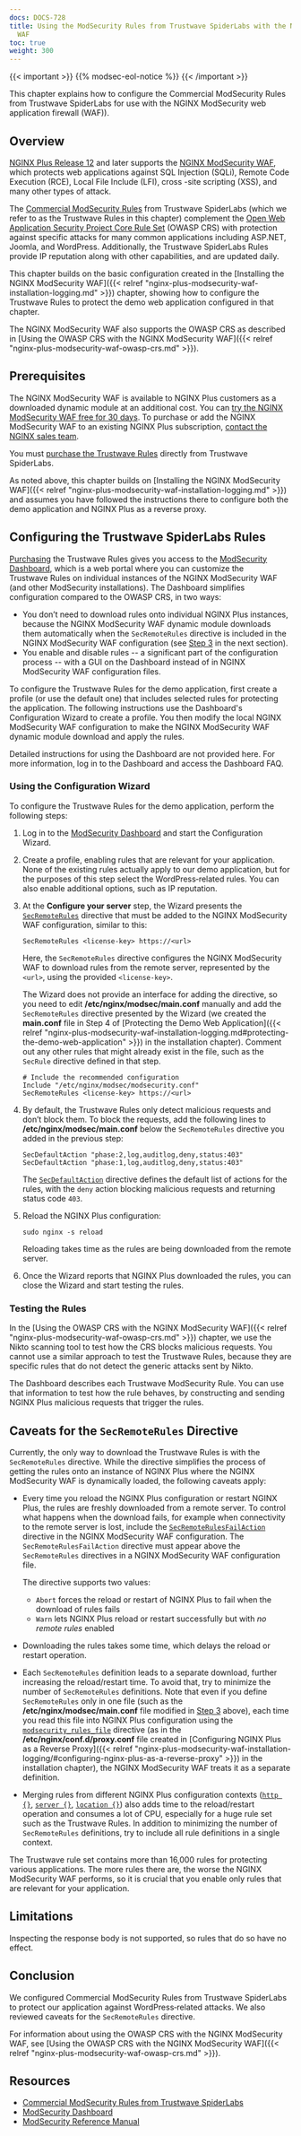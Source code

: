 ```yaml
---
docs: DOCS-728
title: Using the ModSecurity Rules from Trustwave SpiderLabs with the NGINX ModSecurity
  WAF
toc: true
weight: 300
---
```


{{< important >}}
{{% modsec-eol-notice %}}
{{< /important >}}

This chapter explains how to configure the Commercial ModSecurity Rules from Trustwave SpiderLabs for use with the NGINX ModSecurity web application firewall (WAF)).

<span id="waf-trustwave_overview"></span>

## Overview

<a target="_blank" href="https://docs.nginx.com/nginx/releases/#nginx-plus-release-12-r12">NGINX Plus Release 12</a> and later supports the [NGINX ModSecurity WAF](https://www.nginx.com/products/nginx/modules/nginx-waf/), which protects web applications against SQL Injection (SQLi), Remote Code Execution (RCE), Local File Include (LFI), cross -site scripting (XSS), and many other types of attack.

The [Commercial ModSecurity Rules](http://modsecurity.org/commercial-rules.html) from Trustwave SpiderLabs (which we refer to as the Trustwave Rules in this chapter) complement the [Open Web Application Security Project Core Rule Set](https://www.owasp.org/index.php/Category:OWASP_ModSecurity_Core_Rule_Set_Project) (OWASP CRS) with protection against specific attacks for many common applications including ASP.NET, Joomla, and WordPress. Additionally, the Trustwave SpiderLabs Rules provide IP reputation along with other capabilities, and are updated daily.

This chapter builds on the basic configuration created in the [Installing the NGINX ModSecurity WAF]({{< relref "nginx-plus-modsecurity-waf-installation-logging.md" >}}) chapter, showing how to configure the Trustwave Rules to protect the demo web application configured in that chapter.

The NGINX ModSecurity WAF also supports the OWASP CRS as described in [Using the OWASP CRS with the NGINX ModSecurity WAF]({{< relref "nginx-plus-modsecurity-waf-owasp-crs.md" >}}).

<span id="waf-trustwave_prerequisites"></span>

## Prerequisites

The NGINX ModSecurity WAF is available to NGINX Plus customers as a downloaded dynamic module at an additional cost. You can [try the NGINX ModSecurity WAF free for 30 days](https://www.nginx.com/free-trial-request/). To purchase or add the NGINX ModSecurity WAF to an existing NGINX Plus subscription, [contact the NGINX sales team](https://www.nginx.com/contact-sales/).

You must [purchase the Trustwave Rules](https://ssl.trustwave.com/web-application-firewall) directly from Trustwave SpiderLabs.

As noted above, this chapter builds on [Installing the NGINX ModSecurity WAF]({{< relref "nginx-plus-modsecurity-waf-installation-logging.md" >}}) and assumes you have followed the instructions there to configure both the demo application and NGINX Plus as a reverse proxy.

<span id="waf-trustwave_configure"></span>

## Configuring the Trustwave SpiderLabs Rules

[Purchasing](https://ssl.trustwave.com/web-application-firewall) the Trustwave Rules gives you access to the [ModSecurity Dashboard](https://dashboard.modsecurity.org/), which is a web portal where you can customize the Trustwave Rules on individual instances of the NGINX ModSecurity WAF (and other ModSecurity installations). The Dashboard simplifies configuration compared to the OWASP CRS, in two ways:

- You don’t need to download rules onto individual NGINX Plus instances, because the NGINX ModSecurity WAF dynamic module downloads them automatically when the `SecRemoteRules` directive is included in the NGINX ModSecurity WAF configuration (see [Step 3](#waf-trustwave_configure-your-server) in the next section).
- You enable and disable rules -- a significant part of the configuration process -- with a GUI on the Dashboard instead of in NGINX ModSecurity WAF configuration files.

To configure the Trustwave Rules for the demo application, first create a profile (or use the default one) that includes selected rules for protecting the application. The following instructions use the Dashboard's Configuration Wizard to create a profile. You then modify the local NGINX ModSecurity WAF configuration to make the NGINX ModSecurity WAF dynamic module download and apply the rules.

Detailed instructions for using the Dashboard are not provided here. For more information, log in to the Dashboard and access the Dashboard FAQ.

<span id="waf-trustwave_configure_wizard"></span>

### Using the Configuration Wizard

To configure the Trustwave Rules for the demo application, perform the following steps:

1. Log in to the [ModSecurity Dashboard](https://dashboard.modsecurity.org/) and start the Configuration Wizard.

2. Create a profile, enabling rules that are relevant for your application. None of the existing rules actually apply to our demo application, but for the purposes of this step select the WordPress‑related rules. You can also enable additional options, such as IP reputation.

    <span id="waf-trustwave_configure-your-server"></span>
3. At the **Configure your server** step, the Wizard presents the [`SecRemoteRules`](https://github.com/SpiderLabs/ModSecurity/wiki/Reference-Manual-(v2.x)#SecRemoteRules) directive that must be added to the  NGINX ModSecurity WAF configuration, similar to this:

    ```nginx
    SecRemoteRules <license‑key> https://<url>
    ```

    Here, the `SecRemoteRules` directive configures the NGINX ModSecurity WAF to download rules from the remote server, represented by the `<url>`, using the provided `<license‑key>`.

    The Wizard does not provide an interface for adding the directive, so you need to edit **/etc/nginx/modsec/main.conf** manually and add the `SecRemoteRules` directive presented by the Wizard (we created the **main.conf** file in Step 4 of [Protecting the Demo Web Application]({{< relref "nginx-plus-modsecurity-waf-installation-logging.md#protecting-the-demo-web-application" >}}) in the installation chapter). Comment out any other rules that might already exist in the file, such as the `SecRule` directive defined in that step.

    ```nginx
    # Include the recommended configuration
    Include "/etc/nginx/modsec/modsecurity.conf"
    SecRemoteRules <license‑key> https://<url>
    ```

4. By default, the Trustwave Rules only detect malicious requests and don’t block them. To block the requests, add the following lines to **/etc/nginx/modsec/main.conf** below the `SecRemoteRules` directive you added in the previous step:

    ```nginx
    SecDefaultAction "phase:2,log,auditlog,deny,status:403"
    SecDefaultAction "phase:1,log,auditlog,deny,status:403"
    ```

    The [`SecDefaultAction`](https://github.com/SpiderLabs/ModSecurity/wiki/Reference-Manual-(v2.x)#SecDefaultAction) directive defines the default list of actions for the rules, with the `deny` action blocking malicious requests and returning status code `403`.

5. Reload the NGINX Plus configuration:

    ```none
    sudo nginx -s reload
    ```

    Reloading takes time as the rules are being downloaded from the remote server.

6. Once the Wizard reports that NGINX Plus downloaded the rules, you can close the Wizard and start testing the rules.

<span id="waf-trustwave_configure_test"></span>

### Testing the Rules

In the [Using the OWASP CRS with the NGINX ModSecurity WAF]({{< relref "nginx-plus-modsecurity-waf-owasp-crs.md" >}}) chapter, we use the Nikto scanning tool to test how the CRS blocks malicious requests. You cannot use a similar approach to test the Trustwave Rules, because they are specific rules that do not detect the generic attacks sent by Nikto.

The Dashboard describes each Trustwave ModSecurity Rule. You can use that information to test how the rule behaves, by constructing and sending NGINX Plus malicious requests that trigger the rules.

<span id="waf-trustwave_caveats"></span>

## Caveats for the `SecRemoteRules` Directive

Currently, the only way to download the Trustwave Rules is with the `SecRemoteRules` directive. While the directive simplifies the process of getting the rules onto an instance of NGINX Plus where the NGINX ModSecurity WAF is dynamically loaded, the following caveats apply:

- Every time you reload the NGINX Plus configuration or restart NGINX Plus, the rules are freshly downloaded from a remote server. To control what happens when the download fails, for example when connectivity to the remote server is lost, include the [`SecRemoteRulesFailAction`](https://github.com/SpiderLabs/ModSecurity/wiki/Reference-Manual-(v2.x)#SecRemoteRulesFailAction) directive in the NGINX ModSecurity WAF configuration. The `SecRemoteRulesFailAction` directive must appear above the `SecRemoteRules` directives in a NGINX ModSecurity WAF configuration file.

   The directive supports two values:

  - `Abort` forces the reload or restart of NGINX Plus to fail when the download of rules fails
  - `Warn` lets NGINX Plus reload or restart successfully but with _no remote rules_ enabled

- Downloading the rules takes some time, which delays the reload or restart operation.

- Each `SecRemoteRules` definition leads to a separate download, further increasing the reload/restart time. To avoid that, try to minimize the number of `SecRemoteRules` definitions. Note that even if you define `SecRemoteRules` only in one file (such as the **/etc/nginx/modsec/main.conf** file modified in [Step 3](#waf-trustwave_configure-your-server) above), each time you read this file into NGINX Plus configuration using the [`modsecurity_rules_file`](https://github.com/SpiderLabs/ModSecurity-nginx#modsecurity_rules_file) directive (as in the **/etc/nginx/conf.d/proxy.conf** file created in [Configuring NGINX Plus as a Reverse Proxy]({{< relref "nginx-plus-modsecurity-waf-installation-logging/#configuring-nginx-plus-as-a-reverse-proxy" >}}) in the installation chapter), the NGINX ModSecurity WAF treats it as a separate definition.

- Merging rules from different NGINX Plus configuration contexts ([`http {}`](https://nginx.org/en/docs/http/ngx_http_core_module.html#http), [`server {}`](https://nginx.org/en/docs/http/ngx_http_core_module.html#server), [`location {}`](http://nginx.org/en/docs/http/ngx_http_core_module.html#location)) also adds time to the reload/restart operation and consumes a lot of CPU, especially for a huge rule set such as the Trustwave Rules. In addition to minimizing the number of `SecRemoteRules` definitions, try to include all rule definitions in a single context.

The Trustwave rule set contains more than 16,000 rules for protecting various applications. The more rules there are, the worse the NGINX ModSecurity WAF performs, so it is crucial that you enable only rules that are relevant for your application.

<span id="waf-trustwave_limitations"></span>

## Limitations

Inspecting the response body is not supported, so rules that do so have no effect.

<span id="waf-trustwave_conclusion"></span>

## Conclusion

We configured Commercial ModSecurity Rules from Trustwave SpiderLabs to protect our application against WordPress‑related attacks. We also reviewed caveats for the `SecRemoteRules` directive.

For information about using the OWASP CRS with the NGINX ModSecurity WAF, see [Using the OWASP CRS with the NGINX ModSecurity WAF]({{< relref "nginx-plus-modsecurity-waf-owasp-crs.md" >}}).

<span id="waf-trustwave_resources"></span>

## Resources

- [Commercial ModSecurity Rules from Trustwave SpiderLabs](http://modsecurity.org/commercial-rules.html)
- [ModSecurity Dashboard](https://dashboard.modsecurity.org/)
- [ModSecurity Reference Manual](https://github.com/SpiderLabs/ModSecurity/wiki/Reference-Manual-(v2.x)#ModSecurityreg_Reference_Manual)
